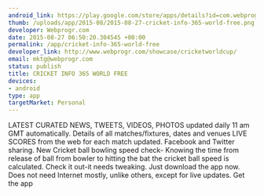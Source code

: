 ```yaml
--- 
android_link: https://play.google.com/store/apps/details?id=com.webprogr.cricketworldcup
thumb: /uploads/app/2015-08/2015-08-27-cricket-info-365-world-free.png
developer: Webprogr.com
date: 2015-08-27 06:50:20.304545 +00:00
permalink: /app/cricket-info-365-world-free
developer_link: http://www.webprogr.com/showcase/cricketworldcup/
email: mktg@webprogr.com
status: publish
title: CRICKET INFO 365 WORLD FREE
devices: 
- android
type: app
targetMarket: Personal
---
```


LATEST CURATED NEWS, TWEETS, VIDEOS, PHOTOS updated daily 11 am GMT automatically.
Details of all matches/fixtures, dates and venues
LIVE SCORES from the web for each match updated.
Facebook and Twitter sharing.
New Cricket ball bowling speed check- Knowing the time from release of ball from bowler to hitting the bat the cricket ball speed is calculated. Check it out-it needs tweaking.
Just download the app now. Does not need Internet mostly, unlike others, except for live updates. Get the app 

